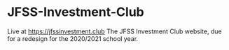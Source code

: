 # JFSS-Investment-Club
Live at https://jfssinvestment.club
The JFSS Investment Club website, due for a redesign for the 2020/2021 school year. 
